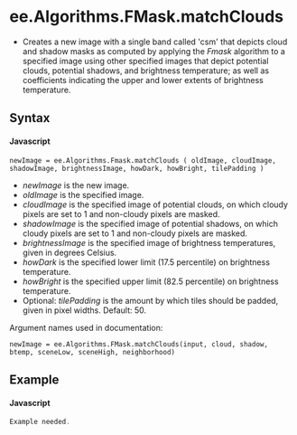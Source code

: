 # ee.Algorithms.FMask.matchClouds
- Creates a new image with a single band called 'csm' that depicts cloud and shadow masks as computed by applying the *Fmask* algorithm to a specified image using other specified images that depict potential clouds, potential shadows, and brightness temperature; as well as coefficients indicating the upper and lower extents of brightness temperature. 

## Syntax

#### Javascript
```
newImage = ee.Algorithms.Fmask.matchClouds ( oldImage, cloudImage, shadowImage, brightnessImage, howDark, howBright, tilePadding )
```

- *newImage* is the new image.
- *oldImage* is the specified image.
- *cloudImage* is the specified image of potential clouds, on which cloudy pixels are set to 1 and non-cloudy pixels are masked.
- *shadowImage* is the specified image of potential shadows, on which cloudy pixels are set to 1 and non-cloudy pixels are masked.  
- *brightnessImage* is the specified image of brightness temperatures, given in degrees Celsius. 
- *howDark* is the specified lower limit (17.5 percentile) on brightness temperature. 
- *howBright* is the specified upper limit (82.5 percentile) on brightness temperature. 
- Optional: *tilePadding* is the amount by which tiles should be padded, given in pixel widths. Default: 50. 

Argument names used in documentation:
```
newImage = ee.Algorithms.FMask.matchClouds(input, cloud, shadow, btemp, sceneLow, sceneHigh, neighborhood)
```

## Example

#### Javascript
```javascript
Example needed.
```
